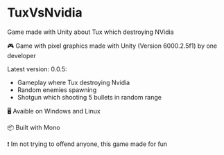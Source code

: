 # TuxVsNvidia
Game made with Unity about Tux which destroying NVidia

🎮 Game with pixel graphics made with Unity (Version 6000.2.5f1) by one developer

Latest version: 0.0.5:
- Gameplay where Tux destroying Nvidia
- Random enemies spawning
- Shotgun which shooting 5 bullets in random range

🖥 Avaible on Windows and Linux

📦 Built with Mono

❗ Im not trying to offend anyone, this game made for fun
